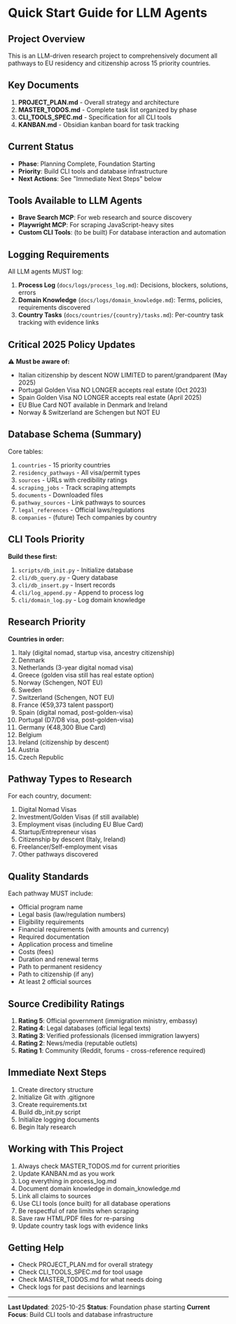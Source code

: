 # Quick Start Guide for LLM Agents

## Project Overview
This is an LLM-driven research project to comprehensively document all pathways to EU residency and citizenship across 15 priority countries.

## Key Documents
1. **PROJECT_PLAN.md** - Overall strategy and architecture
2. **MASTER_TODOS.md** - Complete task list organized by phase
3. **CLI_TOOLS_SPEC.md** - Specification for all CLI tools
4. **KANBAN.md** - Obsidian kanban board for task tracking

## Current Status
- **Phase**: Planning Complete, Foundation Starting
- **Priority**: Build CLI tools and database infrastructure
- **Next Actions**: See "Immediate Next Steps" below

## Tools Available to LLM Agents
- **Brave Search MCP**: For web research and source discovery
- **Playwright MCP**: For scraping JavaScript-heavy sites
- **Custom CLI Tools**: (to be built) For database interaction and automation

## Logging Requirements
All LLM agents MUST log:
1. **Process Log** (`docs/logs/process_log.md`): Decisions, blockers, solutions, errors
2. **Domain Knowledge** (`docs/logs/domain_knowledge.md`): Terms, policies, requirements discovered
3. **Country Tasks** (`docs/countries/{country}/tasks.md`): Per-country task tracking with evidence links

## Critical 2025 Policy Updates
⚠️ **Must be aware of:**
- Italian citizenship by descent NOW LIMITED to parent/grandparent (May 2025)
- Portugal Golden Visa NO LONGER accepts real estate (Oct 2023)
- Spain Golden Visa NO LONGER accepts real estate (April 2025)
- EU Blue Card NOT available in Denmark and Ireland
- Norway & Switzerland are Schengen but NOT EU

## Database Schema (Summary)
Core tables:
1. `countries` - 15 priority countries
2. `residency_pathways` - All visa/permit types
3. `sources` - URLs with credibility ratings
4. `scraping_jobs` - Track scraping attempts
5. `documents` - Downloaded files
6. `pathway_sources` - Link pathways to sources
7. `legal_references` - Official laws/regulations
8. `companies` - (future) Tech companies by country

## CLI Tools Priority
**Build these first:**
1. `scripts/db_init.py` - Initialize database
2. `cli/db_query.py` - Query database
3. `cli/db_insert.py` - Insert records
4. `cli/log_append.py` - Append to process log
5. `cli/domain_log.py` - Log domain knowledge

## Research Priority
**Countries in order:**
1. Italy (digital nomad, startup visa, ancestry citizenship)
2. Denmark
3. Netherlands (3-year digital nomad visa)
4. Greece (golden visa still has real estate option)
5. Norway (Schengen, NOT EU)
6. Sweden
7. Switzerland (Schengen, NOT EU)
8. France (€59,373 talent passport)
9. Spain (digital nomad, post-golden-visa)
10. Portugal (D7/D8 visa, post-golden-visa)
11. Germany (€48,300 Blue Card)
12. Belgium
13. Ireland (citizenship by descent)
14. Austria
15. Czech Republic

## Pathway Types to Research
For each country, document:
1. Digital Nomad Visas
2. Investment/Golden Visas (if still available)
3. Employment visas (including EU Blue Card)
4. Startup/Entrepreneur visas
5. Citizenship by descent (Italy, Ireland)
6. Freelancer/Self-employment visas
7. Other pathways discovered

## Quality Standards
Each pathway MUST include:
- Official program name
- Legal basis (law/regulation numbers)
- Eligibility requirements
- Financial requirements (with amounts and currency)
- Required documentation
- Application process and timeline
- Costs (fees)
- Duration and renewal terms
- Path to permanent residency
- Path to citizenship (if any)
- At least 2 official sources

## Source Credibility Ratings
1. **Rating 5**: Official government (immigration ministry, embassy)
2. **Rating 4**: Legal databases (official legal texts)
3. **Rating 3**: Verified professionals (licensed immigration lawyers)
4. **Rating 2**: News/media (reputable outlets)
5. **Rating 1**: Community (Reddit, forums - cross-reference required)

## Immediate Next Steps
1. Create directory structure
2. Initialize Git with .gitignore
3. Create requirements.txt
4. Build db_init.py script
5. Initialize logging documents
6. Begin Italy research

## Working with This Project
1. Always check MASTER_TODOS.md for current priorities
2. Update KANBAN.md as you work
3. Log everything in process_log.md
4. Document domain knowledge in domain_knowledge.md
5. Link all claims to sources
6. Use CLI tools (once built) for all database operations
7. Be respectful of rate limits when scraping
8. Save raw HTML/PDF files for re-parsing
9. Update country task logs with evidence links

## Getting Help
- Check PROJECT_PLAN.md for overall strategy
- Check CLI_TOOLS_SPEC.md for tool usage
- Check MASTER_TODOS.md for what needs doing
- Check logs for past decisions and learnings

---

**Last Updated**: 2025-10-25
**Status**: Foundation phase starting
**Current Focus**: Build CLI tools and database infrastructure
